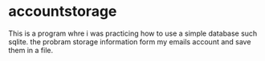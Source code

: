 # accountstorage
 This is a program whre i was practicing how to use a simple database such sqlite. the probram storage information form my emails account and save them in a file.
